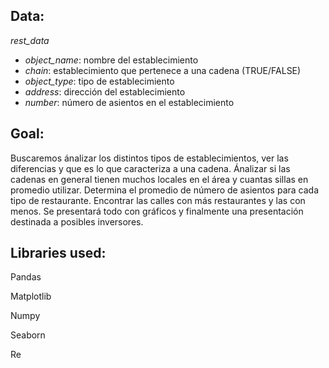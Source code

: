## Data:

*rest_data*
- *object_name*: nombre del establecimiento
- *chain*: establecimiento que pertenece a una cadena (TRUE/FALSE)
- *object_type*: tipo de establecimiento
- *address*: dirección del establecimiento
- *number*: número de asientos en el establecimiento


## Goal:

Buscaremos ánalizar los distintos tipos de establecimientos, ver las diferencias y que es lo que caracteriza a una cadena. 
Ánalizar si las cadenas en general tienen muchos locales en el área y cuantas sillas en promedio utilizar.
Determina el promedio de número de asientos para cada tipo de restaurante.
Encontrar las calles con más restaurantes y las con menos. 
Se presentará todo con gráficos y finalmente una presentación destinada a posibles inversores.

## Libraries used:

Pandas

Matplotlib

Numpy

Seaborn

Re
